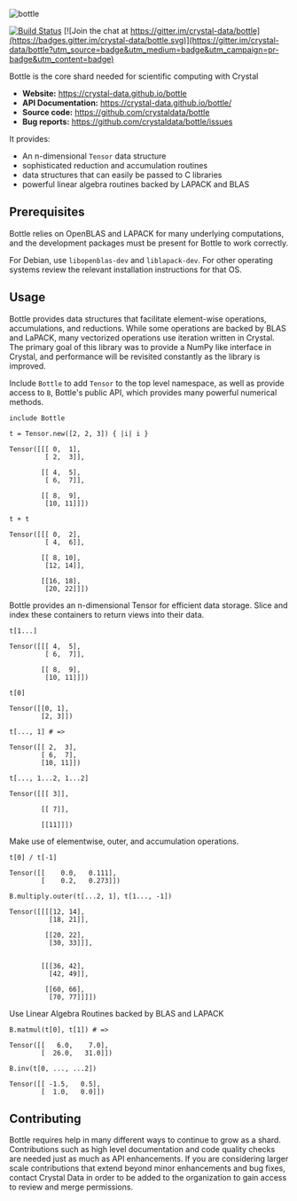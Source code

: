 ![bottle](https://raw.githubusercontent.com/crystal-data/bottle/master/static/bottle_logo.png)

[![Build Status](https://travis-ci.org/crystal-data/bottle.svg?branch=master)](https://travis-ci.org/crystal-data/bottle) [![Join the chat at https://gitter.im/crystal-data/bottle](https://badges.gitter.im/crystal-data/bottle.svg)](https://gitter.im/crystal-data/bottle?utm_source=badge&utm_medium=badge&utm_campaign=pr-badge&utm_content=badge)

Bottle is the core shard needed for scientific computing with Crystal

- **Website:** https://crystal-data.github.io/bottle
- **API Documentation:** https://crystal-data.github.io/bottle/
- **Source code:** https://github.com/crystaldata/bottle
- **Bug reports:** https://github.com/crystaldata/bottle/issues

It provides:

- An n-dimensional `Tensor` data structure
- sophisticated reduction and accumulation routines
- data structures that can easily be passed to C libraries
- powerful linear algebra routines backed by LAPACK and BLAS

## Prerequisites

Bottle relies on OpenBLAS and LAPACK for many underlying computations, and the
development packages must be present for Bottle to work correctly.

For Debian, use `libopenblas-dev` and `liblapack-dev`.  For other operating
systems review the relevant installation instructions for that OS.

## Usage

Bottle provides data structures that facilitate element-wise operations,
accumulations, and reductions.  While some operations are backed by BLAS
and LaPACK, many vectorized operations use iteration written in Crystal.
The primary goal of this library was to provide a NumPy like interface in
Crystal, and performance will be revisited constantly as the library is
improved.

Include `Bottle` to add `Tensor` to the top level namespace,
as well as provide access to `B`, Bottle's public API, which provides many
powerful numerical methods.

```crystal
include Bottle
```


```crystal
t = Tensor.new([2, 2, 3]) { |i| i }
```

```crystal
Tensor([[[ 0,  1],
         [ 2,  3]],

        [[ 4,  5],
         [ 6,  7]],

        [[ 8,  9],
         [10, 11]]])
```

```crystal
t + t
```

```crystal
Tensor([[[ 0,  2],
         [ 4,  6]],

        [[ 8, 10],
         [12, 14]],

        [[16, 18],
         [20, 22]]])
```

Bottle provides an n-dimensional Tensor for efficient data storage.
Slice and index these containers to return views into their data.

```crystal
t[1...]
```

```crystal
Tensor([[[ 4,  5],
         [ 6,  7]],

        [[ 8,  9],
         [10, 11]]])
```

```crystal
t[0]
```

```crystal
Tensor([[0, 1],
        [2, 3]])
```

```crystal
t[..., 1] # =>
```

```crystal
Tensor([[ 2,  3],
        [ 6,  7],
        [10, 11]])
```

```crystal
t[..., 1...2, 1...2]
```

```crystal
Tensor([[[ 3]],

        [[ 7]],

        [[11]]])
```

Make use of elementwise, outer, and accumulation operations.

```crystal
t[0] / t[-1]
```

```crystal
Tensor([[    0.0,   0.111],
        [    0.2,   0.273]])
```

```crystal
B.multiply.outer(t[...2, 1], t[1..., -1])
```

```crystal
Tensor([[[[12, 14],
          [18, 21]],

         [[20, 22],
          [30, 33]]],


        [[[36, 42],
          [42, 49]],

         [[60, 66],
          [70, 77]]]])
```

Use Linear Algebra Routines backed by BLAS and LAPACK

```crystal
B.matmul(t[0], t[1]) # =>
```

```crystal
Tensor([[   6.0,    7.0],
        [  26.0,   31.0]])
```

```crystal
B.inv(t[0, ..., ...2])
```

```crystal
Tensor([[ -1.5,   0.5],
        [  1.0,   0.0]])
```




Contributing
------------
Bottle requires help in many different ways to continue to grow as a shard.
Contributions such as high level documentation and code quality checks are needed just
as much as API enhancements.  If you are considering larger scale contributions
that extend beyond minor enhancements and bug fixes, contact Crystal Data
in order to be added to the organization to gain access to review and merge
permissions.
